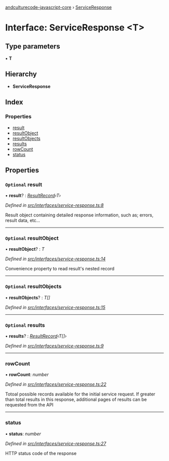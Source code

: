 [andculturecode-javascript-core](../README.md) › [ServiceResponse](serviceresponse.md)

# Interface: ServiceResponse <**T**>

## Type parameters

▪ **T**

## Hierarchy

* **ServiceResponse**

## Index

### Properties

* [result](serviceresponse.md#optional-result)
* [resultObject](serviceresponse.md#optional-resultobject)
* [resultObjects](serviceresponse.md#optional-resultobjects)
* [results](serviceresponse.md#optional-results)
* [rowCount](serviceresponse.md#rowcount)
* [status](serviceresponse.md#status)

## Properties

### `Optional` result

• **result**? : *[ResultRecord](../classes/resultrecord.md)‹T›*

*Defined in [src/interfaces/service-response.ts:8](https://github.com/AndcultureCode/AndcultureCode.JavaScript.Core/blob/5903fc4/src/interfaces/service-response.ts#L8)*

Result object containing detailed response information,
such as; errors, result data, etc...

___

### `Optional` resultObject

• **resultObject**? : *T*

*Defined in [src/interfaces/service-response.ts:14](https://github.com/AndcultureCode/AndcultureCode.JavaScript.Core/blob/5903fc4/src/interfaces/service-response.ts#L14)*

Convenience property to read result's nested record

___

### `Optional` resultObjects

• **resultObjects**? : *T[]*

*Defined in [src/interfaces/service-response.ts:15](https://github.com/AndcultureCode/AndcultureCode.JavaScript.Core/blob/5903fc4/src/interfaces/service-response.ts#L15)*

___

### `Optional` results

• **results**? : *[ResultRecord](../classes/resultrecord.md)‹T[]›*

*Defined in [src/interfaces/service-response.ts:9](https://github.com/AndcultureCode/AndcultureCode.JavaScript.Core/blob/5903fc4/src/interfaces/service-response.ts#L9)*

___

###  rowCount

• **rowCount**: *number*

*Defined in [src/interfaces/service-response.ts:22](https://github.com/AndcultureCode/AndcultureCode.JavaScript.Core/blob/5903fc4/src/interfaces/service-response.ts#L22)*

Totoal possible records available for the initial service request. If greater
than total results in this response, additional pages of results can be
requested from the API

___

###  status

• **status**: *number*

*Defined in [src/interfaces/service-response.ts:27](https://github.com/AndcultureCode/AndcultureCode.JavaScript.Core/blob/5903fc4/src/interfaces/service-response.ts#L27)*

HTTP status code of the response
